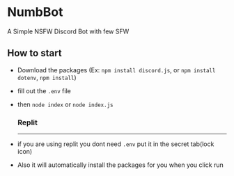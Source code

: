 # NumbBot
A Simple NSFW Discord Bot with few SFW

## How to start
- Download the packages (Ex: `npm install discord.js`, or `npm install dotenv`, `npm install`)
- fill out the `.env` file
- then `node index` or `node index.js`

  ### Replit
  -------
- if you are using replit you dont need `.env` put it in the secret tab(lock icon)
- Also it will automatically install the packages for you when you click run 
